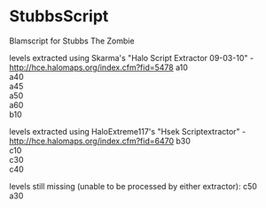 # StubbsScript
Blamscript for Stubbs The Zombie

levels extracted using Skarma's "Halo Script Extractor 09-03-10" - http://hce.halomaps.org/index.cfm?fid=5478
a10  
a40  
a45  
a50  
a60  
b10  

levels extracted using HaloExtreme117's "Hsek Scriptextractor" - http://hce.halomaps.org/index.cfm?fid=6470
b30  
c10  
c30  
c40  

levels still missing (unable to be processed by either extractor): 
c50  
a30  
